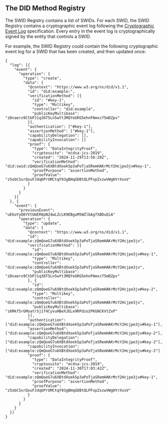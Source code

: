 ## The DID Method Registry

The SWID Registry contains a list of SWIDs. For each SWID, the SWID Registry contains a
cryptographic event log following the [Cryptographic Event Log](https://digitalbazaar.github.io/cel-spec/#the-did-document-cel-specification)
specification. Every entry in the event log is cryptographically signed by the entity
that controls a SWID.

For example, the SWID Registry could contain the following cryptographic event log for a
SWID that has been created, and then updated once:

```
{
  "log": [{
    "event": {
      "operation": {
        "type": "create",
        "data": {
          "@context": "https://www.w3.org/ns/did/v1.1",
          "id": "did:example:",
          "verificationMethod": [{
            "id": "#key-1",
            "type": "Multikey",
            "controller": "did:example",
            "publicKeyMultibase": "zDnaerx9CtbPJ1q36T5Ln5wYt3MQYeGRG5ehnPAmxcf5mDZpv"
          }],
          "authentication": ["#key-1"],
          "assertionMethod": ["#key-1"],
          "capabilityDelegation": [],
          "capabilityInvocation": []
          "proof": {
            "type": "DataIntegrityProof",
            "cryptosuite": "ecdsa-jcs-2019",
            "created": "2024-11-29T13:56:28Z",
            "verificationMethod": "did:swid:zQmQoeG7u6XBtdXoek5p3aPoTjaSRemHAKrMcY2Hcjpe3jv#key-1",
            "proofPurpose": "assertionMethod",
            "proofValue": "z5obCSsrQxuFJdq6PrUMCtqY93gBHqGDBtQLPFxpZxzwVWgHYrXxoV"
          }
        }
      }
    }]
  }, {
    "event": {
      "previousEvent": "uEkoYyQ6YVtUmER8pN24wLZcLK9EBguM5WZlbAgfXBDuQiA"
      "operation": {
        "type": "update",
        "data": {
          "@context": "https://www.w3.org/ns/did/v1.1",
          "id": "did:example:zQmQoeG7u6XBtdXoek5p3aPoTjaSRemHAKrMcY2Hcjpe3jv",
          "verificationMethod": [{
            "id": "did:example:zQmQoeG7u6XBtdXoek5p3aPoTjaSRemHAKrMcY2Hcjpe3jv#key-1",
            "type": "Multikey",
            "controller": "did:example:zQmQoeG7u6XBtdXoek5p3aPoTjaSRemHAKrMcY2Hcjpe3jv",
            "publicKeyMultibase": "zDnaerx9CtbPJ1q36T5Ln5wYt3MQYeGRG5ehnPAmxcf5mDZpv"
          }, {
            "id": "did:example:zQmQoeG7u6XBtdXoek5p3aPoTjaSRemHAKrMcY2Hcjpe3jv#key-2",
            "type": "Multikey",
            "controller": "did:example:zQmQoeG7u6XBtdXoek5p3aPoTjaSRemHAKrMcY2Hcjpe3jv",
            "publicKeyMultibase": "z6Mkf5rGMoatrSj1f4CyvuHBeXJELe9RPdzo2PKGNCKVtZxP"
          }],
          "authentication": ["did:example:zQmQoeG7u6XBtdXoek5p3aPoTjaSRemHAKrMcY2Hcjpe3jv#key-1"],
          "assertionMethod": ["did:example:zQmQoeG7u6XBtdXoek5p3aPoTjaSRemHAKrMcY2Hcjpe3jv#key-2"],
          "capabilityDelegation": ["did:example:zQmQoeG7u6XBtdXoek5p3aPoTjaSRemHAKrMcY2Hcjpe3jv#key-2"],
          "capabilityInvocation": ["did:example:zQmQoeG7u6XBtdXoek5p3aPoTjaSRemHAKrMcY2Hcjpe3jv#key-2"]
          "proof": {
            "type": "DataIntegrityProof",
            "cryptosuite": "ecdsa-jcs-2019",
            "created": "2024-11-30T17:03:42Z",
            "verificationMethod": "did:example:zQmQoeG7u6XBtdXoek5p3aPoTjaSRemHAKrMcY2Hcjpe3jv#key-1",
            "proofPurpose": "assertionMethod",
            "proofValue": "z5obCSsrQxuFJdq6PrUMCtqY93gBHqGDBtQLPFxpZxzwVWgHYrXxoV"
          }
        }
      }
    }
  }]
}
```